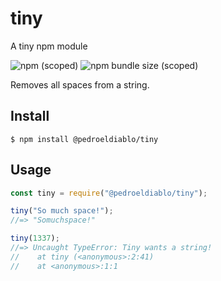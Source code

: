 # tiny
A tiny npm module

![npm (scoped)](https://img.shields.io/npm/v/@pedroeldiablo/tiny?style=for-the-badge)
![npm bundle size (scoped)](https://img.shields.io/bundlephobia/min/@pedroeldiablo/tiny?style=for-the-badge)

Removes all spaces from a string.

## Install

```
$ npm install @pedroeldiablo/tiny
```

## Usage

```js
const tiny = require("@pedroeldiablo/tiny");

tiny("So much space!");
//=> "Somuchspace!"

tiny(1337);
//=> Uncaught TypeError: Tiny wants a string!
//    at tiny (<anonymous>:2:41)
//    at <anonymous>:1:1
```
